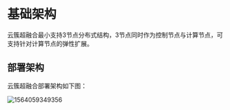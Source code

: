 # 基础架构

云簇超融合最小支持3节点分布式结构，3节点同时作为控制节点与计算节点，可支持针对计算节点的弹性扩展。

## 部署架构

云簇超融合部署架构如下图：

![1564059349356](C:\Users\liyunye3\AppData\Roaming\Typora\typora-user-images\1564059349356.png)

